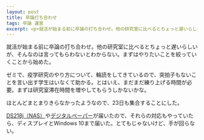 ```yaml
---
layout: post
title: 卒論打ち合わせ
tags: 卒論 運営
excerpt: <p>就活が始まる前に卒論の打ち合わせ。他の研究室に比べるとちょっと遅いらしいが、そんなのは言ってもらわないとわからない。まずはやりたいことを絞っていくことから始めた。</p>
---
```


就活が始まる前に卒論の打ち合わせ。他の研究室に比べるとちょっと遅いらしいが、そんなのは言ってもらわないとわからない。まずはやりたいことを絞っていくことから始めた。

ゼミで、疫学研究のやり方について、輪読をしてきているので、突拍子もないことを言い出す学生はいなくて助かる。とはいえ、まだまだ練り上げる時間が必要。まずは研究室滞在時間を増やしてもらうしかないかな。

ほとんどまとまりきらなかったようなので、23日も集合することにした。

[DS218j（NAS）](https://www.synology.com/ja-jp/products/DS218j)や[デジタルペーパー](http://www.sony.jp/digital-paper/products/DPT-RP1/)が届いたので、それらの対応もやっていたら、ディスプレイとWindows 10まで届いた。とてもじゃないけど、手が回らない。
